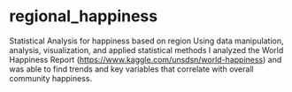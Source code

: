 # regional_happiness
Statistical Analysis for happiness based on region 
Using data manipulation, analysis, visualization, and applied statistical methods I analyzed the World Happiness Report (https://www.kaggle.com/unsdsn/world-happiness) and was able to find trends and key variables that correlate with overall community happiness.
